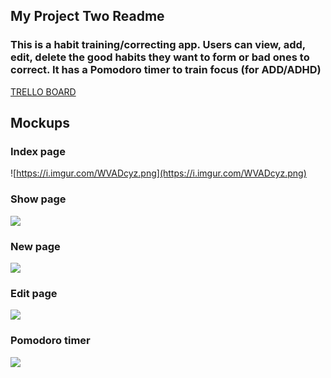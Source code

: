 ## My Project Two Readme
### This is a habit training/correcting app. Users can view, add, edit, delete the good habits they want to form or bad ones to correct. It has a Pomodoro timer to train focus (for ADD/ADHD)

[TRELLO BOARD](https://trello.com/invite/b/8IaYnkRV/ATTIc90790dbfa3fb03b0bb34355a1d779ef26E81FDB/project-2)
## Mockups 
### Index page
![https://i.imgur.com/WVADcyz.png](https://i.imgur.com/WVADcyz.png) 
### Show page
![](https://i.imgur.com/Y3AKCzQ.png)
### New page
![](https://i.imgur.com/pYfIBuC.png) 
### Edit page
![](https://i.imgur.com/7i8RybB.png)
### Pomodoro timer
![](https://i.imgur.com/3jpv51T.png)
